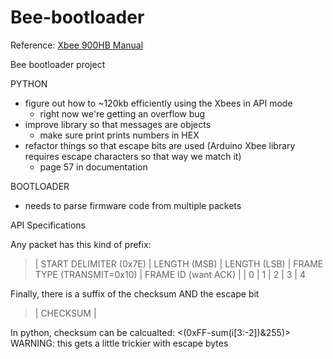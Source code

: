 Bee-bootloader
==============

Reference: [Xbee 900HB Manual](ftp://ftp1.digi.com/support/documentation/90002173_B.pdf)

Bee bootloader project

PYTHON
- figure out how to ~120kb efficiently using the Xbees in API mode
  - right now we're getting an overflow bug
- improve library so that messages are objects
  - make sure print prints numbers in HEX
- refactor things so that escape bits are used (Arduino Xbee library requires escape characters so that way we match it)
  - page 57 in documentation 

  
  
BOOTLOADER
- needs to parse firmware code from multiple packets


API Specifications

Any packet has this kind of prefix:

>| START DELIMITER (0x7E) | LENGTH (MSB) | LENGTH (LSB)     | FRAME TYPE (TRANSMIT=0x10) | FRAME ID (want ACK) | 
>|           0            |      1       |        2         |            3               |          4


Finally, there is a suffix of the checksum AND the escape bit

>| CHECKSUM |

In python, checksum can be calcualted: <(0xFF-sum(i[3:-2])&255)>
WARNING: this gets a little trickier with escape bytes 
